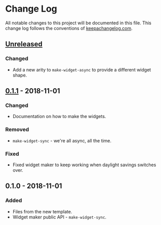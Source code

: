 # Change Log
All notable changes to this project will be documented in this file. This change log follows the conventions of [keepachangelog.com](http://keepachangelog.com/).

## [Unreleased]
### Changed
- Add a new arity to `make-widget-async` to provide a different widget shape.

## [0.1.1] - 2018-11-01
### Changed
- Documentation on how to make the widgets.

### Removed
- `make-widget-sync` - we're all async, all the time.

### Fixed
- Fixed widget maker to keep working when daylight savings switches over.

## 0.1.0 - 2018-11-01
### Added
- Files from the new template.
- Widget maker public API - `make-widget-sync`.

[Unreleased]: https://github.com/your-name/pokemon/compare/0.1.1...HEAD
[0.1.1]: https://github.com/your-name/pokemon/compare/0.1.0...0.1.1
